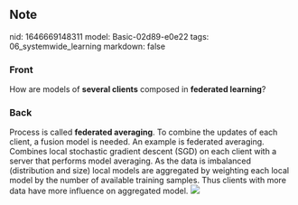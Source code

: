 ## Note
nid: 1646669148311
model: Basic-02d89-e0e22
tags: 06_systemwide_learning
markdown: false

### Front
How are models of <b>several clients</b> composed in <b>federated
learning</b>?

### Back
Process is called <b>federated averaging</b>. To combine the
updates of each client, a fusion model is needed. An example is
federated averaging. Combines local stochastic gradient descent
(SGD) on each client with a server that performs model averaging.
As the data is imbalanced (distribution and size) local models are
aggregated by weighting each local model by the number of available
training samples. Thus clients with more data have more influence
on aggregated model. <img src="83387597.png">
